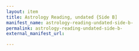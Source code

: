 ```yaml
---
layout: item
title: Astrology Reading, undated {Side B]
manifest_name: astrology-reading-undated-side-b-
permalink: astrology-reading-undated-side-b-
external_manifest_url: 

---
```

<!-- Add an essay or interpretive material below this line,
using HTML or markdown.  Do not modify this file above this line -->
